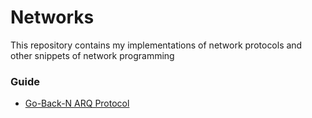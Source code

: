 # Networks

This repository contains my implementations of network protocols and other snippets of network programming


### Guide
- [Go-Back-N ARQ Protocol](./go_back_arq)


